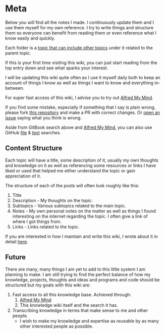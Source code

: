 # Meta

Below you will find all the notes I made. I continuously update them and I use them myself for my own reference. I try to write things and structure them so everyone can benefit from reading them or even reference what I know easily and quickly.

Each folder is a [topic that can include other topics](https://github.com/nikitavoloboev/knowledge/blob/master/SUMMARY.md) under it related to the parent topic.

If this is your first time visiting this wiki, you can just start reading from the top entry down and see what sparks your interest.

I will be updating this wiki quite often as I use it myself daily both to keep an account of things I know as well as things I want to know and everything in-between.

For super fast access of this wiki, I advise you to try out [Alfred My Mind](https://github.com/nikitavoloboev/alfred-my-mind).

If you find some mistake, especially if something that I say is plain wrong, please fork [this repository](https://github.com/nikitavoloboev/knowledge) and make a PR with correct changes. Or [open an issue](https://github.com/nikitavoloboev/knowledge/issues/new) saying what you think is wrong.

Aside from GitBook search above and [Alfred My Mind](https://github.com/nikitavoloboev/alfred-my-mind), you can also use GitHub [file](https://github.com/nikitavoloboev/knowledge/find/master) & [text](https://github.com/nikitavoloboev/knowledge/search?q=karabiner&unscoped_q=karabiner) searches.

## Content Structure

Each topic will have a title, some description of it, usually my own thoughts and knowledge on it as well as referencing some resources or links I have liked or used that helped me either understand the topic or gain appreciation of it.

The structure of each of the posts will often look roughly like this:

1. Title
2. Description - My thoughts on the topic.
3. Subtopics - Various subtopics related to the main topic.
4. Notes - My own personal notes on the matter as well as things I found interesting on the internet regarding the topic. I often give a link of where I got things from.
5. Links - Links related to the topic.

If you are interested in how I maintain and write this wiki, I wrote about it in detail [here](../other/wiki-workflow.md).

## Future

There are many, many things I am yet to add to this little system I am planning to make. I am still trying to find the perfect balance of how my knowledge, projects, thoughts and ideas and programs and code should be structured but my goals with this wiki are:

1. Fast access to all this knowledge base. Achieved through:
   1. [Alfred My Mind](https://github.com/nikitavoloboev/alfred-my-mind)
   2. This knowledge wiki itself and the search it has.
2. Transcribing knowledge in terms that make sense to me and other people.
   * I wish to make my knowledge and expertise as _reusable_ by as many other interested people as possible.

